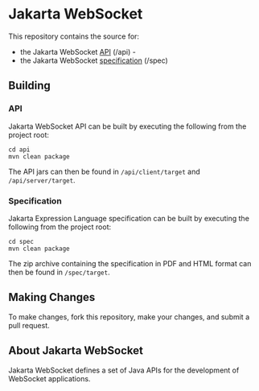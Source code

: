 # Jakarta WebSocket

This repository contains the source for:

 - the Jakarta WebSocket [API](https://jakarta.ee/specifications/websocket/2.0/apidocs) (/api) - 
 - the Jakarta WebSocket [specification](https://jakarta.ee/specifications/websocket/2.0/websocket-spec-2.0.html) (/spec)


## Building

### API

Jakarta WebSocket API can be built by executing the following from the project root:

```
cd api
mvn clean package
```
The API jars can then be found in `/api/client/target` and `/api/server/target`.

### Specification

Jakarta Expression Language specification can be built by executing the following from the project root:

```
cd spec
mvn clean package
```
The zip archive containing the specification in PDF and HTML format can then be found in `/spec/target`.


## Making Changes

To make changes, fork this repository, make your changes, and submit a pull request.


## About Jakarta WebSocket

Jakarta WebSocket defines a set of Java APIs for the development of WebSocket applications.